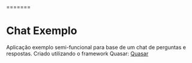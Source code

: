 =======
# Chat Exemplo

Aplicação exemplo semi-funcional para base de um chat de perguntas e respostas.
Criado utilizando o framework Quasar:
[Quasar](https://quasar.dev/)